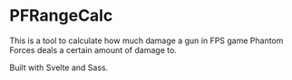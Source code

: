 # PFRangeCalc

This is a tool to calculate how much damage a gun in FPS game Phantom Forces deals a certain amount of damage to.

Built with Svelte and Sass.
